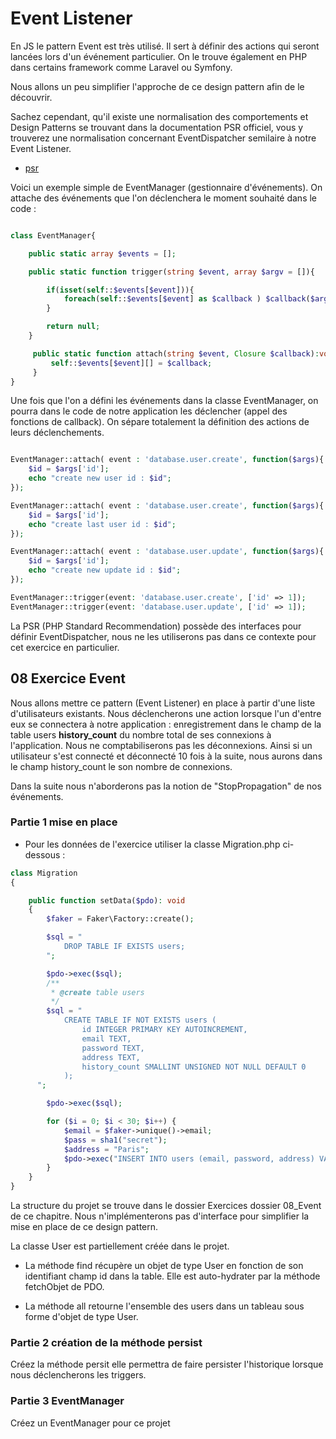 # Event Listener

En JS le pattern Event est très utilisé. Il sert à définir des actions qui seront lancées lors d'un événement particulier. On le trouve également en PHP dans certains framework comme Laravel ou Symfony.

Nous allons un peu simplifier l'approche de ce design pattern afin de le découvrir. 

Sachez cependant, qu'il existe une normalisation des comportements et Design Patterns se trouvant dans la documentation PSR officiel, vous y trouverez une normalisation concernant EventDispatcher semilaire à notre Event Listener.

- [psr](https://www.php-fig.org/psr/)

Voici un exemple simple de EventManager (gestionnaire d'événements). On attache des événements que l'on déclenchera le moment souhaité dans le code :


```php

class EventManager{

    public static array $events = [];

    public static function trigger(string $event, array $argv = []){

        if(isset(self::$events[$event])){
            foreach(self::$events[$event] as $callback ) $callback($argv);
        }

        return null;
    }

     public static function attach(string $event, Closure $callback):void{
         self::$events[$event][] = $callback;
     }
}

```

Une fois que l'on a défini les événements dans la classe EventManager, on pourra dans le code de notre application les déclencher (appel des fonctions de callback). On sépare totalement la définition des actions de leurs déclenchements.


```php

EventManager::attach( event : 'database.user.create', function($args){
    $id = $args['id'];
    echo "create new user id : $id";
});

EventManager::attach( event : 'database.user.create', function($args){
    $id = $args['id'];
    echo "create last user id : $id";
});

EventManager::attach( event : 'database.user.update', function($args){
    $id = $args['id'];
    echo "create new update id : $id";
});

EventManager::trigger(event: 'database.user.create', ['id' => 1]);
EventManager::trigger(event: 'database.user.update', ['id' => 1]);
```

La PSR (PHP Standard Recommendation) possède des interfaces pour définir EventDispatcher, nous ne les utiliserons pas dans ce contexte pour cet exercice en particulier.

## 08 Exercice Event

Nous allons mettre ce pattern (Event Listener) en place à partir d'une liste d'utilisateurs existants. Nous déclencherons une action lorsque l'un d'entre eux se connectera à notre application : enregistrement dans le champ de la table users **history_count** du nombre total de ses connexions à l'application. Nous ne comptabiliserons pas les déconnexions. Ainsi si un utilisateur s'est connecté et déconnecté 10 fois à la suite, nous aurons dans le champ history_count le son nombre de connexions.

Dans la suite nous n'aborderons pas la notion de "StopPropagation" de nos événements.

### Partie 1 mise en place

- Pour les données de l'exercice utiliser la classe Migration.php ci-dessous :

```php
class Migration
{

    public function setData($pdo): void
    {
        $faker = Faker\Factory::create();

        $sql = "
            DROP TABLE IF EXISTS users;
        ";

        $pdo->exec($sql);
        /**
         * @create table users
         */
        $sql = "
            CREATE TABLE IF NOT EXISTS users (
                id INTEGER PRIMARY KEY AUTOINCREMENT,
                email TEXT,
                password TEXT,
                address TEXT,
                history_count SMALLINT UNSIGNED NOT NULL DEFAULT 0
            );
      ";

        $pdo->exec($sql);

        for ($i = 0; $i < 30; $i++) {
            $email = $faker->unique()->email;
            $pass = sha1("secret");
            $address = "Paris";
            $pdo->exec("INSERT INTO users (email, password, address) VALUES ('$email', '$pass', '$address')");
        }
    }
}
```

La structure du projet se trouve dans le dossier Exercices dossier 08_Event de ce chapitre. Nous n'implémenterons pas d'interface pour simplifier la mise en place de ce design pattern.

La classe User est partiellement créée dans le projet. 

- La méthode find récupère un objet de type User en fonction de son identifiant champ id dans la table. Elle est auto-hydrater par la méthode fetchObjet de PDO.

- La méthode all retourne l'ensemble des users dans un tableau sous forme d'objet de type User.

### Partie 2 création de la méthode persist

Créez la méthode persit elle permettra de faire persister l'historique lorsque nous déclencherons les triggers.

### Partie 3 EventManager

Créez un EventManager pour ce projet
